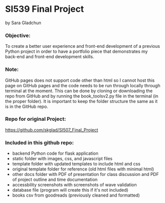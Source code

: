 # SI539 Final Project

by Sara Gladchun

### Objective: 
To create a better user experience and front-end development of a previous Python project in order to have a portfolio piece that demonstrates my back-end and front-end development skills.

### Note:
GitHub pages does not support code other than html so I cannot host this page on GitHub pages and the code needs to be run through locally through terminal at the moment. This can be done by cloning or downloading the repo from GitHub and by running the book_toolsv2.py file in the terminal (in the proper folder). It is important to keep the folder structure the same as it is in the GitHub repo. 

### Repo for original Project: 
https://github.com/skglad/SI507_Final_Project

### Included in this github repo:
- backend Python code for flask application
- static folder with images, css, and javascript files
- template folder with updated templates to include html and css
- original template folder for reference (old html files with minimal html)
- other docs folder with PDF of presentation for class discussion and PDF of project outline and time documentation
- accessbility screenshots with screenshots of wave validation
- database file (program will create this if it's not included)
- books csv from goodreads (previously cleaned and formatted)
